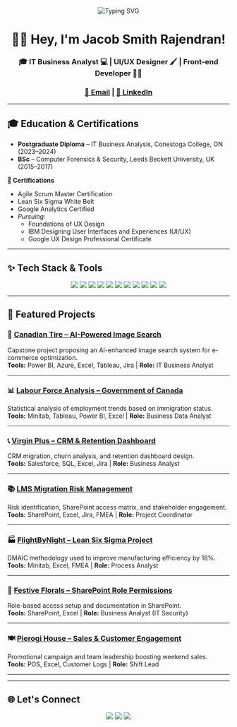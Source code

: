 <div align="center">

<p align="center">
  <img src="https://readme-typing-svg.demolab.com?font=Fira+Code&size=24&duration=4000&pause=1000&color=F7C62F&center=true&vCenter=true&width=460&lines=IT+Business+Analyst+%F0%9F%92%BB;UI/UX+Designer+%F0%9F%93%8A;Front-end+Developer+%F0%9F%94%8D;Welcome+to+my+GitHub+Profile+%F0%9F%91%8B" alt="Typing SVG" />
</p>


# 👋🏻 Hey, I'm Jacob Smith Rajendran!

### 🎓 IT Business Analyst 💻 | UI/UX Designer 🖌️ | Front-end Developer 🧑‍💻


### [📧 Email](mailto:jacobsmithrajendran@gmail.com) | [🔗 LinkedIn](https://www.linkedin.com/in/jacob-smith-rajendran-678316244)

</div>

---

## 🎓 Education & Certifications

- **Postgraduate Diploma** – IT Business Analysis, Conestoga College, ON (2023–2024)  
- **BSc** – Computer Forensics & Security, Leeds Beckett University, UK (2015–2017)

**📜 Certifications**  
- Agile Scrum Master Certification  
- Lean Six Sigma White Belt  
- Google Analytics Certified  
- *Pursuing:*
  - Foundations of UX Design 
  - IBM Designing User Interfaces and Experiences (UI/UX)  
  - Google UX Design Professional Certificate  

---

## ✨ Tech Stack & Tools

<p align="center">
  <img src="https://img.shields.io/badge/-SQL-003B57?style=for-the-badge&logo=mysql&logoColor=white" />
  <img src="https://img.shields.io/badge/-Power%20BI-F2C811?style=for-the-badge&logo=powerbi&logoColor=black" />
  <img src="https://img.shields.io/badge/-Tableau-E97627?style=for-the-badge&logo=tableau&logoColor=white" />
  <img src="https://img.shields.io/badge/-Minitab-007ACC?style=for-the-badge&logoColor=white" />
  <img src="https://img.shields.io/badge/-Salesforce-00A1E0?style=for-the-badge&logo=salesforce&logoColor=white" />
  <img src="https://img.shields.io/badge/-Jira-0052CC?style=for-the-badge&logo=jira&logoColor=white" />
  <img src="https://img.shields.io/badge/-Excel-217346?style=for-the-badge&logo=microsoft-excel&logoColor=white" />
  <img src="https://img.shields.io/badge/-SharePoint-0078D4?style=for-the-badge&logo=microsoft&logoColor=white" />
  <img src="https://img.shields.io/badge/HTML5-E34F26?style=for-the-badge&logo=html5&logoColor=white" />
  <img src="https://img.shields.io/badge/CSS3-1572B6?style=for-the-badge&logo=css3&logoColor=white" />
  <img src="https://img.shields.io/badge/JavaScript-F7DF1E?style=for-the-badge&logo=javascript&logoColor=black" />
</p>

---

## 📁 Featured Projects

### 🛒 [Canadian Tire – AI-Powered Image Search](./canadian-tire-ai-search)
Capstone project proposing an AI-enhanced image search system for e-commerce optimization.  
**Tools:** Power BI, Azure, Excel, Tableau, Jira | **Role:** IT Business Analyst  

---

### 📊 [Labour Force Analysis – Government of Canada](./labour-force-analysis)
Statistical analysis of employment trends based on immigration status.  
**Tools:** Minitab, Tableau, Power BI, Excel | **Role:** Business Data Analyst  

---

### 📞 [Virgin Plus – CRM & Retention Dashboard](./virgin-plus-crm-analysis)
CRM migration, churn analysis, and retention dashboard design.  
**Tools:** Salesforce, SQL, Excel, Jira | **Role:** Business Analyst  

---

### 📚 [LMS Migration Risk Management](./lms-migration-project)
Risk identification, SharePoint access matrix, and stakeholder engagement.  
**Tools:** SharePoint, Excel, Jira, FMEA | **Role:** Project Coordinator  

---

### 🏭 [FlightByNight – Lean Six Sigma Project](./flightbynight-lean-process)
DMAIC methodology used to improve manufacturing efficiency by 18%.  
**Tools:** Minitab, Excel, FMEA | **Role:** Process Analyst  

---

### 💐 [Festive Florals – SharePoint Role Permissions](./festive-florals-permissions)
Role-based access setup and documentation in SharePoint.  
**Tools:** SharePoint, Excel | **Role:** Business Analyst (IT Security)  

---

### 🍽️ [Pierogi House – Sales & Customer Engagement](./pierogi-house-leadership)
Promotional campaign and team leadership boosting weekend sales.  
**Tools:** POS, Excel, Customer Logs | **Role:** Shift Lead  

---


---

## 🌐 Let's Connect

<div align="center">

[<img src="https://img.shields.io/badge/GitHub-000?style=for-the-badge&logo=github&logoColor=white" />](https://github.com/jacobsmithrajendran)
[<img src="https://img.shields.io/badge/LinkedIn-0A66C2?style=for-the-badge&logo=linkedin&logoColor=white" />](https://www.linkedin.com/in/jacob-smith-rajendran-678316244)
[<img src="https://img.shields.io/badge/Gmail-D14836?style=for-the-badge&logo=gmail&logoColor=white" />](mailto:jacobsmithrajendran@gmail.com)

</div>
